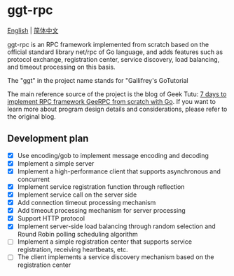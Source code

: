 # ggt-rpc
[English](README.md) | [简体中文](README_zh.md)

ggt-rpc is an RPC framework implemented from scratch based on the official standard library net/rpc of Go language, and adds features such as protocol exchange, registration center, service discovery, load balancing, and timeout processing on this basis.

The "ggt" in the project name stands for "Gallifrey's GoTutorial

The main reference source of the project is the blog of Geek Tutu: [7 days to implement RPC framework GeeRPC from scratch with Go](https://geektutu.com/post/geerpc.html). If you want to learn more about program design details and considerations, please refer to the original blog.

## Development plan

- [x] Use encoding/gob to implement message encoding and decoding
- [x] Implement a simple server
- [x] Implement a high-performance client that supports asynchronous and concurrent
- [x] Implement service registration function through reflection
- [x] Implement service call on the server side
- [x] Add connection timeout processing mechanism
- [x] Add timeout processing mechanism for server processing
- [x] Support HTTP protocol
- [x] Implement server-side load balancing through random selection and Round Robin polling scheduling algorithm
- [ ] Implement a simple registration center that supports service registration, receiving heartbeats, etc.
- [ ] The client implements a service discovery mechanism based on the registration center
